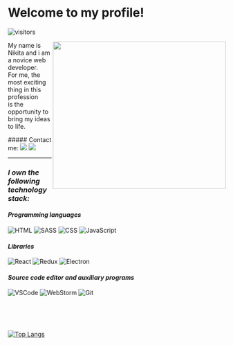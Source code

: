 # Welcome to my profile!
![visitors](https://visitor-badge.glitch.me/badge?page_id=rojinald.&left_color=gray&right_color=orange)


<div align='center'>
      <div>
        <img
          align="right"
          width="400"
          height="340"
          src="assets/avatarProfile.gif"
          />
      </div>
      <div style="align-self: center">
        <p style="text-align: left">
          My name is Nikita and i am a novice web developer.<br />
          For me, the most exciting thing in this profession<br />
           is the opportunity to bring my ideas to life.<br />
        </p>
      </div>
    </div>
<div>
##### Contact me:
<a href="https://www.linkedin.com/in/rojinlad/">
<img src="https://img.shields.io/badge/-linkedin-blue?style=flate&logo=linkedin"/></a>
<a href="https://t.me/rojinlad"><img src="https://img.shields.io/badge/-Telegram-blue?style=flate&logo=Telegram"/></a>
      
---
### ***I own the following technology stack:***
#### *Programming languages*
![HTML](https://img.shields.io/badge/-HTML-grey?style=flate&logo=HTML5)
![SASS](https://img.shields.io/badge/-SASS-black?style=flate&logo=SASS)
![CSS](https://img.shields.io/badge/-CSS-blue?style=flate&logo=CSS3)
![JavaScript](https://img.shields.io/badge/-JavaScript-black?style=flate&logo=JavaScript)
#### *Libraries*
![React](https://img.shields.io/badge/-React-black?style=flate&logo=React)
![Redux](https://img.shields.io/badge/-Redux-purple?style=flate&logo=Redux)
![Electron](https://img.shields.io/badge/-Electron-black?style=flate&logo=Electron)
#### *Source code editor and auxiliary programs*
![VSCode](https://img.shields.io/badge/-VSCode-blue?style=flate&logo=VisualStudioCode)
![WebStorm](https://img.shields.io/badge/-WebStorm-black?style=flate&logo=WebStorm)
![Git](https://img.shields.io/badge/-Git-white?style=flate&logo=Git)

<br>
<br>
<br>


[![Top Langs](https://github-readme-stats.vercel.app/api/top-langs/?username=rojinald&layout=compact)](https://github.com/anuraghazra/github-readme-stats)
